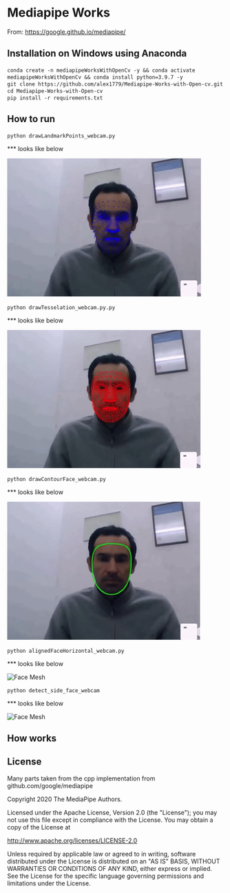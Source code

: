 # Mediapipe Works
From: https://google.github.io/mediapipe/

## Installation on Windows using Anaconda
```
conda create -n mediapipeWorksWithOpenCv -y && conda activate mediapipeWorksWithOpenCv && conda install python=3.9.7 -y
git clone https://github.com/alex1779/Mediapipe-Works-with-Open-cv.git
cd Mediapipe-Works-with-Open-cv
pip install -r requirements.txt
```

## How to run



```
python drawLandmarkPoints_webcam.py
```
 *** looks like below

![Face Mesh](https://github.com/alex1779/Mediapipe-Works-with-Open-cv/blob/master/imgs/01.gif)


```
python drawTesselation_webcam.py.py
```
 *** looks like below

![Face Mesh](https://github.com/alex1779/Mediapipe-Works-with-Open-cv/blob/master/imgs/02.gif)


```
python drawContourFace_webcam.py
```
 *** looks like below

![Face Mesh](https://github.com/alex1779/Mediapipe-Works-with-Open-cv/blob/master/imgs/03.gif)


```
python alignedFaceHorizontal_webcam.py
```
 *** looks like below

![Face Mesh](https://github.com/alex1779/Mediapipe-Works-with-Open-cv/blob/master/imgs/04.gif)


```
python detect_side_face_webcam
```
 *** looks like below

![Face Mesh](https://github.com/alex1779/Mediapipe-Works-with-Open-cv/blob/master/imgs/05.gif)


## How works






## License

Many parts taken from the cpp implementation from github.com/google/mediapipe

Copyright 2020 The MediaPipe Authors.

Licensed under the Apache License, Version 2.0 (the "License");
you may not use this file except in compliance with the License.
You may obtain a copy of the License at

http://www.apache.org/licenses/LICENSE-2.0

Unless required by applicable law or agreed to in writing, software
distributed under the License is distributed on an "AS IS" BASIS,
WITHOUT WARRANTIES OR CONDITIONS OF ANY KIND, either express or implied.
See the License for the specific language governing permissions and
limitations under the License.






